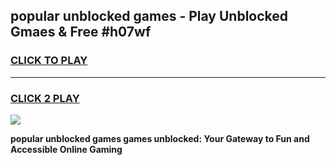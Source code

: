
## popular unblocked games - Play Unblocked Gmaes & Free #h07wf
<h3>
<a href="https://news.freeplayer.one?title=popular_unblocked_games&ref=03M">CLICK TO PLAY</a></h3>
<hr>

<h3>
<a href="https://news.freeplayer.one?title=popular_unblocked_games&ref=03M">CLICK 2 PLAY</a>
  
</h3>

<a href="https://news.freeplayer.one?title=popular_unblocked_games&ref=03M"><img src="https://clearcache.store/games.png"></a>


**popular unblocked games games unblocked: Your Gateway to Fun and Accessible Online Gaming**
